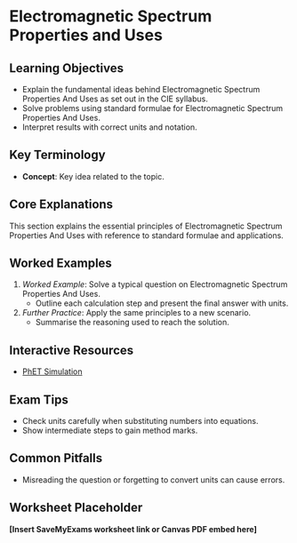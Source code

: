 # Electromagnetic Spectrum Properties and Uses

## Learning Objectives
- Explain the fundamental ideas behind Electromagnetic Spectrum Properties And Uses as set out in the CIE syllabus.
- Solve problems using standard formulae for Electromagnetic Spectrum Properties And Uses.
- Interpret results with correct units and notation.

## Key Terminology
- **Concept**: Key idea related to the topic.

## Core Explanations
This section explains the essential principles of Electromagnetic Spectrum Properties And Uses with reference to standard formulae and applications.

## Worked Examples
1. *Worked Example*: Solve a typical question on Electromagnetic Spectrum Properties And Uses.
   - Outline each calculation step and present the final answer with units.
2. *Further Practice*: Apply the same principles to a new scenario.
   - Summarise the reasoning used to reach the solution.

## Interactive Resources
- [PhET Simulation](https://phet.colorado.edu/)

## Exam Tips
- Check units carefully when substituting numbers into equations.
- Show intermediate steps to gain method marks.

## Common Pitfalls
- Misreading the question or forgetting to convert units can cause errors.

## Worksheet Placeholder
**[Insert SaveMyExams worksheet link or Canvas PDF embed here]**
